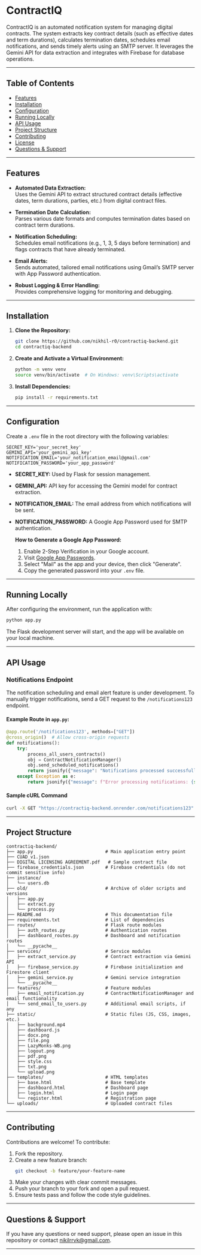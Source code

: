 # ContractIQ

ContractIQ is an automated notification system for managing digital contracts. The system extracts key contract details (such as effective dates and term durations), calculates termination dates, schedules email notifications, and sends timely alerts using an SMTP server. It leverages the Gemini API for data extraction and integrates with Firebase for database operations.

---

## Table of Contents

- [Features](#features)
- [Installation](#installation)
- [Configuration](#configuration)
- [Running Locally](#running-locally)
- [API Usage](#api-usage)
- [Project Structure](#project-structure)
- [Contributing](#contributing)
- [License](#license)
- [Questions & Support](#questions--support)

---

## Features

- **Automated Data Extraction:**  
  Uses the Gemini API to extract structured contract details (effective dates, term durations, parties, etc.) from digital contract files.

- **Termination Date Calculation:**  
  Parses various date formats and computes termination dates based on contract term durations.

- **Notification Scheduling:**  
  Schedules email notifications (e.g., 1, 3, 5 days before termination) and flags contracts that have already terminated.

- **Email Alerts:**  
  Sends automated, tailored email notifications using Gmail’s SMTP server with App Password authentication.

- **Robust Logging & Error Handling:**  
  Provides comprehensive logging for monitoring and debugging.

---

## Installation

1. **Clone the Repository:**

   ```bash
   git clone https://github.com/nikhil-r0/contractiq-backend.git
   cd contractiq-backend
   ```

2. **Create and Activate a Virtual Environment:**

   ```bash
   python -m venv venv
   source venv/bin/activate  # On Windows: venv\Scripts\activate
   ```

3. **Install Dependencies:**

   ```bash
   pip install -r requirements.txt
   ```

---

## Configuration

Create a `.env` file in the root directory with the following variables:

```
SECRET_KEY='your_secret_key'
GEMINI_API='your_gemini_api_key'
NOTIFICATION_EMAIL='your_notification_email@gmail.com'
NOTIFICATION_PASSWORD='your_app_password'
```

- **SECRET_KEY:** Used by Flask for session management.
- **GEMINI_API:** API key for accessing the Gemini model for contract extraction.
- **NOTIFICATION_EMAIL:** The email address from which notifications will be sent.
- **NOTIFICATION_PASSWORD:** A Google App Password used for SMTP authentication.  

  **How to Generate a Google App Password:**
  1. Enable 2-Step Verification in your Google account.
  2. Visit [Google App Passwords](https://myaccount.google.com/apppasswords).
  3. Select "Mail" as the app and your device, then click "Generate".
  4. Copy the generated password into your `.env` file.

---

## Running Locally

After configuring the environment, run the application with:

```bash
python app.py
```

The Flask development server will start, and the app will be available on your local machine.

---

## API Usage

### Notifications Endpoint

The notification scheduling and email alert feature is under development. To manually trigger notifications, send a GET request to the `/notifications123` endpoint.

#### Example Route in `app.py`:

```python
@app.route('/notifications123', methods=["GET"])
@cross_origin()  # Allow cross-origin requests
def notifications():
    try:
        process_all_users_contracts()
        obj = ContractNotificationManager()
        obj.send_scheduled_notifications()
        return jsonify({"message": "Notifications processed successfully", "status": "success"})
    except Exception as e:
        return jsonify({"message": f"Error processing notifications: {str(e)}", "status": "error"}), 500
```

#### Sample cURL Command

```bash
curl -X GET "https://contractiq-backend.onrender.com/notifications123" -H "Content-Type: application/json"
```

---

## Project Structure

```
contractiq-backend/
├── app.py                           # Main application entry point
├── CUAD_v1.json                     
├── DIGITAL LICENSING AGREEMENT.pdf   # Sample contract file
├── firebase_credentials.json        # Firebase credentials (do not commit sensitive info)
├── instance/                        
│   └── users.db
├── old/                             # Archive of older scripts and versions
│   ├── app.py
│   ├── extract.py
│   └── process.py
├── README.md                        # This documentation file
├── requirements.txt                 # List of dependencies
├── routes/                          # Flask route modules
│   ├── auth_routes.py               # Authentication routes
│   ├── dashboard_routes.py          # Dashboard and notification routes
│   └── __pycache__
├── services/                        # Service modules
│   ├── extract_service.py           # Contract extraction via Gemini API
│   ├── firebase_service.py          # Firebase initialization and Firestore client
│   ├── gemini_service.py            # Gemini service integration
│   └── __pycache__
├── features/                        # Feature modules
│   ├── email_notification.py        # ContractNotificationManager and email functionality
│   └── send_email_to_users.py       # Additional email scripts, if any
├── static/                          # Static files (JS, CSS, images, etc.)
│   ├── background.mp4
│   ├── dashboard.js
│   ├── docx.png
│   ├── file.png
│   ├── LazyMonks-WB.png
│   ├── logout.png
│   ├── pdf.png
│   ├── style.css
│   ├── txt.png
│   └── upload.png
├── templates/                       # HTML templates
│   ├── base.html                    # Base template
│   ├── dashboard.html               # Dashboard page
│   ├── login.html                   # Login page
│   └── register.html                # Registration page
└── uploads/                         # Uploaded contract files
```
---

## Contributing

Contributions are welcome! To contribute:

1. Fork the repository.
2. Create a new feature branch:
   ```bash
   git checkout -b feature/your-feature-name
   ```
3. Make your changes with clear commit messages.
4. Push your branch to your fork and open a pull request.
5. Ensure tests pass and follow the code style guidelines.

---


## Questions & Support

If you have any questions or need support, please open an issue in this repository or contact [nikilrrvk@gmail.com](mailto:nikilrrvk@gmail.com).

---